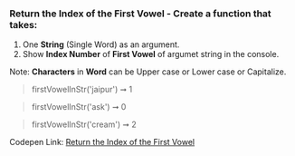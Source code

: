 ### Return the Index of the First Vowel - Create a function that takes: 

1. One **String** (Single Word) as an argument. 
1. Show **Index Number** of **First Vowel** of argumet string in the console.

Note: **Characters** in **Word** can be Upper case or Lower case or Capitalize.

> firstVowelInStr('jaipur') ➞ 1

> firstVowelInStr('ask') ➞ 0

> firstVowelInStr('cream') ➞ 2

Codepen Link: [Return the Index of the First Vowel](https://codepen.io/naveencoder/pen/BeGdQG?editors=0012)